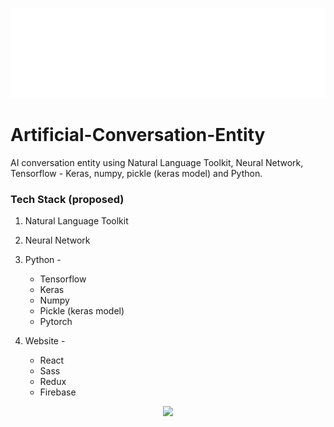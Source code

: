 ![](https://raw.githubusercontent.com/4bdul4ziz/Artificial-Conversation-Entity/main/assets/1.png)
# Artificial-Conversation-Entity

AI conversation entity using Natural Language Toolkit, Neural Network, Tensorflow - Keras, numpy, pickle (keras model) and Python.

### Tech Stack (proposed) 
1. Natural Language Toolkit
2. Neural Network
3. Python -
	- Tensorflow 
	- Keras
	- Numpy
	- Pickle (keras model)
	- Pytorch

4. Website -
	- React
	- Sass
	- Redux
	- Firebase
  
<p align='center'><img src='https://giffiles.alphacoders.com/228/2282.gif' width='80%'/></p>
